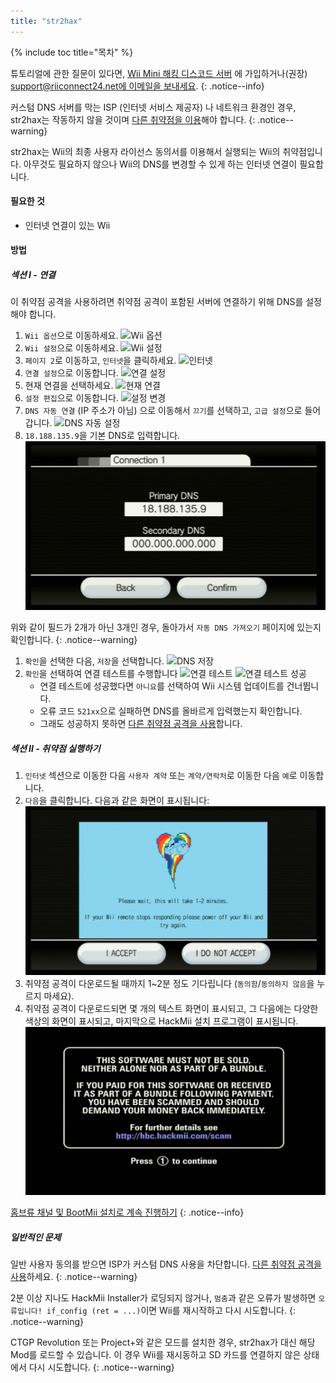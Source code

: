 ```yaml
---
title: "str2hax"
---
```


{% include toc title="목차" %}

튜토리얼에 관한 질문이 있다면, [Wii Mini 해킹 디스코드 서버](https://discord.gg/rc24) 에 가입하거나(권장) [support@riiconnect24.net에 이메일을 보내세요](mailto:support@riiconnect24.net).
{: .notice--info}

커스텀 DNS 서버를 막는 ISP (인터넷 서비스 제공자) 나 네트워크 환경인 경우, str2hax는 작동하지 않을 것이며 [다른 취약점을 이용](get-started)해야 합니다.
{: .notice--warning}

str2hax는 Wii의 최종 사용자 라이선스 동의서를 이용해서 실행되는 Wii의 취약점입니다. 아무것도 필요하지 않으나 Wii의 DNS를 변경할 수 있게 하는 인터넷 연결이 필요합니다.

#### 필요한 것

* 인터넷 연결이 있는 Wii

#### 방법

##### 섹션 I - 연결

이 취약점 공격을 사용하려면 취약점 공격이 포함된 서버에 연결하기 위해 DNS를 설정해야 합니다.

1. `Wii 옵션`으로 이동하세요. ![Wii 옵션](/images/RiiConnect24/Internet_1.png)
1. `Wii 설정`으로 이동하세요. ![Wii 설정](/images/RiiConnect24/Internet_2.png)
1. `페이지 2`로 이동하고, `인터넷`을 클릭하세요. ![인터넷](/images/RiiConnect24/Internet_3.png)
1. `연결 설정`으로 이동합니다. ![연결 설정](/images/RiiConnect24/Internet_4.png)
1. 현재 연결을 선택하세요. ![현재 연결](/images/RiiConnect24/Internet_5.png)
1. `설정 편집`으로 이동합니다. ![설정 변경](/images/RiiConnect24/Internet_6.png)
1. `DNS 자동 연결` (IP 주소가 아님) 으로 이동해서 `끄기`를 선택하고, `고급 설정`으로 들어갑니다. ![DNS 자동 설정](/images/RiiConnect24/Internet_7.png)
1. `18.188.135.9`을 기본 DNS로 입력합니다. ![str2hax DNS](/images/str2hax/dns.png)

위와 같이 필드가 2개가 아닌 3개인 경우, 돌아가서 `자동 DNS 가져오기` 페이지에 있는지 확인합니다.
{: .notice--warning}

1. `확인`을 선택한 다음, `저장`을 선택합니다. ![DNS 저장](/images/RiiConnect24/Internet_10.png)
1. `확인`을 선택하여 연결 테스트를 수행합니다 ![연결 테스트](/images/RiiConnect24/Internet_11.png) ![연결 테스트 성공](/images/RiiConnect24/Internet_12.png)
   - 연결 테스트에 성공했다면 `아니요`를 선택하여 Wii 시스템 업데이트를 건너뜁니다.
   - 오류 코드 `521xx`으로 실패하면 DNS를 올바르게 입력했는지 확인합니다.
   - 그래도 성공하지 못하면 [다른 취약점 공격을 사용](get-started)합니다.

##### 섹션 II - 취약점 실행하기

1. `인터넷` 섹션으로 이동한 다음 `사용자 계약` 또는 `계약/연락처`로 이동한 다음 `예`로 이동합니다.
1. `다음`을 클릭합니다. 다음과 같은 화면이 표시됩니다: ![str2hax EULA 페이지](/images/str2hax/EULA.png)
1. 취약점 공격이 다운로드될 때까지 1~2분 정도 기다립니다 (`동의함`/`동의하지 않음`을 누르지 마세요).
1. 취약점 공격이 다운로드되면 몇 개의 텍스트 화면이 표시되고, 그 다음에는 다양한 색상의 화면이 표시되고, 마지막으로 HackMii 설치 프로그램이 표시됩니다.![HackMii Installer 스캠 화면](/images/hackmii/scam.png)

[홈브류 채널 및 BootMii 설치로 계속 진행하기](hbc)
{: .notice--info}

##### 일반적인 문제

일반 사용자 동의를 받으면 ISP가 커스텀 DNS 사용을 차단합니다. [다른 취약점 공격을 사용](get-started)하세요.
{: .notice--warning}

2분 이상 지나도 HackMii Installer가 로딩되지 않거나, `멈춤`과 같은 오류가 발생하면 `오류입니다! if_config (ret = ...)`이면 Wii를 재시작하고 다시 시도합니다.
{: .notice--warning}

CTGP Revolution 또는 Project+와 같은 모드를 설치한 경우, str2hax가 대신 해당 Mod를 로드할 수 있습니다. 이 경우 Wii를 재시동하고 SD 카드를 연결하지 않은 상태에서 다시 시도합니다.
{: .notice--warning}
